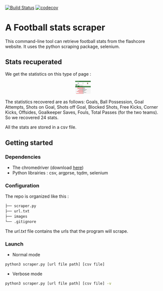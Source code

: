 [![Build Status](https://travis-ci.org/amaurylekens/FootballStatsScraper.svg?branch=master)](https://travis-ci.org/amaurylekens/FootballStatsScraper)
[![codecov](https://codecov.io/gh/amaurylekens/FootballStatsScraper/branch/master/graph/badge.svg)](https://codecov.io/gh/amaurylekens/FootballStatsScraper)

# A Football stats scraper

This command-line tool can retrieve football stats from the flashcore website. It uses the python scraping package, selenium.

## Stats recuperated


We get the statistics on this type of page :

<p align="center">
  <img src="https://github.com/amaurylekens/FootballStatsScraper/blob/master/images/page.png" style="width: 10%; height: 10%"/>
</p>

The statistics recovered are as follows: Goals, Ball Possession, Goal Attempts, Shots on Goal, Shots off Goal, Blocked Shots, Free Kicks, Corner Kicks, Offsides, Goalkeeper Saves, Fouls, Total Passes (for the two teams). So we recovered 24 stats.

All the stats are stored in a csv file.

## Getting started 

### Dependencies

* The chromedriver (download [here](https://chromedriver.chromium.org/downloads))
* Python librairies : csv, argprse, tqdm, selenium

### Configuration

The repo is organized like this :


```bash
├── scraper.py
├── url.txt
├── images
└── .gitignore
``` 

The *url.txt* file contains the urls that the program will scrape.

### Launch

* Normal mode

```bash
python3 scraper.py [url file path] [csv file] 
``` 

* Verbose mode

```bash
python3 scraper.py [url file path] [csv file] -v
```
